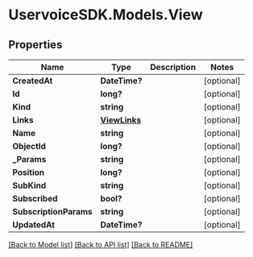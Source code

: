 # UservoiceSDK.Models.View
## Properties

Name | Type | Description | Notes
------------ | ------------- | ------------- | -------------
**CreatedAt** | **DateTime?** |  | [optional] 
**Id** | **long?** |  | [optional] 
**Kind** | **string** |  | [optional] 
**Links** | [**ViewLinks**](ViewLinks.md) |  | [optional] 
**Name** | **string** |  | [optional] 
**ObjectId** | **long?** |  | [optional] 
**_Params** | **string** |  | [optional] 
**Position** | **long?** |  | [optional] 
**SubKind** | **string** |  | [optional] 
**Subscribed** | **bool?** |  | [optional] 
**SubscriptionParams** | **string** |  | [optional] 
**UpdatedAt** | **DateTime?** |  | [optional] 

[[Back to Model list]](../README.md#documentation-for-models) [[Back to API list]](../README.md#documentation-for-api-endpoints) [[Back to README]](../README.md)

